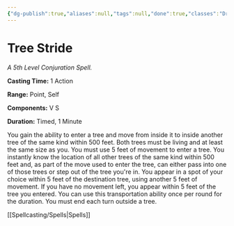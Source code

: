 ```yaml
---
{"dg-publish":true,"aliases":null,"tags":null,"done":true,"classes":"Druid, Ranger,","spellLevel":5,"school":"Conjuration","source":"PHB","permalink":"/spells/tree-stride/","dgHomeLink":false,"dgPassFrontmatter":true}
---
```


# Tree Stride
*A 5th Level Conjuration Spell.*

**Casting Time:** 1 Action

**Range:** Point, Self

**Components:** V S 

**Duration:** Timed, 1 Minute

You gain the ability to enter a tree and move from inside it to inside another tree of the same kind within 500 feet. Both trees must be living and at least the same size as you. You must use 5 feet of movement to enter a tree. You instantly know the location of all other trees of the same kind within 500 feet and, as part of the move used to enter the tree, can either pass into one of those trees or step out of the tree you're in. You appear in a spot of your choice within 5 feet of the destination tree, using another 5 feet of movement. If you have no movement left, you appear within 5 feet of the tree you entered.
You can use this transportation ability once per round for the duration. You must end each turn outside a tree.

[[Spellcasting/Spells|Spells]]